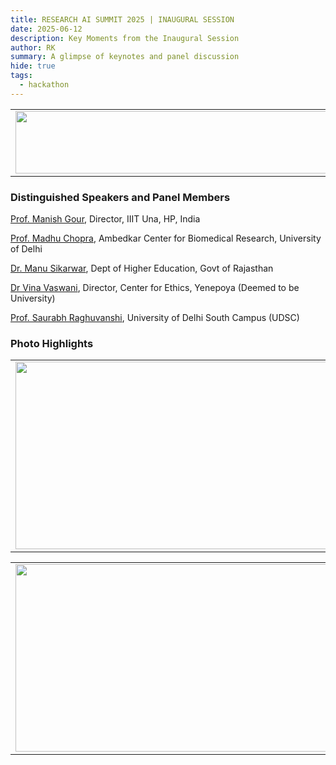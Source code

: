 ```yaml
---
title: RESEARCH AI SUMMIT 2025 | INAUGURAL SESSION
date: 2025-06-12
description: Key Moments from the Inaugural Session
author: RK
summary: A glimpse of keynotes and panel discussion 
hide: true
tags:
  - hackathon
---
```


<table>
  <tr>
    <td>
      <img src='{{ "/static/img/events_all/inaug_AI_summit.JPG" | url }}' width="500" height="100">
    </td>
  </tr>
</table>

### Distinguished Speakers and Panel Members

[Prof. Manish Gour](https://www.linkedin.com/in/gaurmanish1), Director, IIIT Una, HP, India

[Prof. Madhu Chopra](http://acbrdu.edu/Madhu_Chopra.html), Ambedkar Center for Biomedical Research, University of Delhi

[Dr. Manu Sikarwar](https://www.linkedin.com/in/manu5), Dept of Higher Education, Govt of Rajasthan

[Dr Vina Vaswani](https://www.linkedin.com/in/vina-vaswani-11b44a37), Director, Center for Ethics, Yenepoya (Deemed to be University)

[Prof. Saurabh Raghuvanshi](https://www.linkedin.com/in/saurabh-raghuvanshi-a1222216/?originalSubdomain=in), University of Delhi South Campus (UDSC)


### Photo Highlights

<table>
<tr>
<td><img src='{{ "/static/img/events_all/inaug1.jpg" | url }}' width="500" height="300"></td>
<td><img src='{{ "/static/img/events_all/inaug2.jpg" | url }}' width="500" height="300"></td>
</tr>   
</table>

<table>
<tr>
<td><img src='{{ "/static/img/events_all/inaug5.jpg" | url }}' width="500" height="300"></td>
<td><img src='{{ "/static/img/events_all/inaug6.jpg" | url }}' width="500" height="300"></td>
</tr>   
</table>

